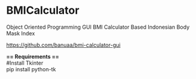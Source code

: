 # BMICalculator
Object Oriented Programming GUI BMI Calculator Based Indonesian Body Mask Index

https://github.com/banuaa/bmi-calculator-gui

<b>== Requirements ==</b>
<br>
#Install Tkinter
<br>
pip install python-tk
